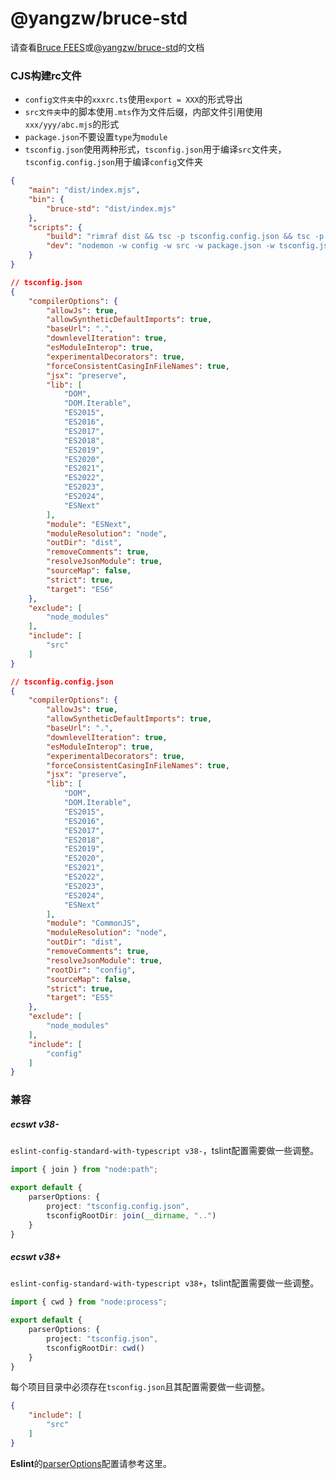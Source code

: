 # @yangzw/bruce-std

请查看[Bruce FEES](https://JowayYoung.github.io/bruce)或[@yangzw/bruce-std](https://doc.yangzw.vip/bruce/std)的文档

### CJS构建rc文件

- `config文件夹`中的`xxxrc.ts`使用`export = XXX`的形式导出
- `src文件夹`中的脚本使用`.mts`作为文件后缀，内部文件引用使用`xxx/yyy/abc.mjs`的形式
- `package.json`不要设置`type`为`module`
- `tsconfig.json`使用两种形式，`tsconfig.json`用于编译`src`文件夹，`tsconfig.config.json`用于编译`config`文件夹

```json
{
    "main": "dist/index.mjs",
    "bin": {
        "bruce-std": "dist/index.mjs"
    },
    "scripts": {
        "build": "rimraf dist && tsc -p tsconfig.config.json && tsc -p tsconfig.json",
        "dev": "nodemon -w config -w src -w package.json -w tsconfig.json -e ts,mts -x \"npm run build\""
    }
}
```

```json
// tsconfig.json
{
	"compilerOptions": {
		"allowJs": true,
		"allowSyntheticDefaultImports": true,
		"baseUrl": ".",
		"downlevelIteration": true,
		"esModuleInterop": true,
		"experimentalDecorators": true,
		"forceConsistentCasingInFileNames": true,
		"jsx": "preserve",
		"lib": [
			"DOM",
			"DOM.Iterable",
			"ES2015",
			"ES2016",
			"ES2017",
			"ES2018",
			"ES2019",
			"ES2020",
			"ES2021",
			"ES2022",
			"ES2023",
			"ES2024",
			"ESNext"
		],
		"module": "ESNext",
		"moduleResolution": "node",
		"outDir": "dist",
		"removeComments": true,
		"resolveJsonModule": true,
		"sourceMap": false,
		"strict": true,
		"target": "ES6"
	},
	"exclude": [
		"node_modules"
	],
	"include": [
		"src"
	]
}
```

```json
// tsconfig.config.json
{
	"compilerOptions": {
		"allowJs": true,
		"allowSyntheticDefaultImports": true,
		"baseUrl": ".",
		"downlevelIteration": true,
		"esModuleInterop": true,
		"experimentalDecorators": true,
		"forceConsistentCasingInFileNames": true,
		"jsx": "preserve",
		"lib": [
			"DOM",
			"DOM.Iterable",
			"ES2015",
			"ES2016",
			"ES2017",
			"ES2018",
			"ES2019",
			"ES2020",
			"ES2021",
			"ES2022",
			"ES2023",
			"ES2024",
			"ESNext"
		],
		"module": "CommonJS",
		"moduleResolution": "node",
		"outDir": "dist",
		"removeComments": true,
		"resolveJsonModule": true,
		"rootDir": "config",
		"sourceMap": false,
		"strict": true,
		"target": "ES5"
	},
	"exclude": [
		"node_modules"
	],
	"include": [
		"config"
	]
}
```

### 兼容

##### ecswt v38-

`eslint-config-standard-with-typescript v38-`，tslint配置需要做一些调整。

```ts
import { join } from "node:path";

export default {
	parserOptions: {
		project: "tsconfig.config.json",
		tsconfigRootDir: join(__dirname, "..")
	}
}
```

##### ecswt v38+

`eslint-config-standard-with-typescript v38+`，tslint配置需要做一些调整。

```ts
import { cwd } from "node:process";

export default {
	parserOptions: {
		project: "tsconfig.json",
		tsconfigRootDir: cwd()
	}
}
```

每个项目目录中必须存在`tsconfig.json`且其配置需要做一些调整。

```json
{
	"include": [
		"src"
	]
}
```

**Eslint**的[parserOptions](https://github.com/typescript-eslint/typescript-eslint/tree/main/packages/parser#parseroptionsproject)配置请参考这里。